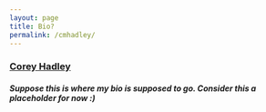 ```yaml
---
layout: page
title: Bio?
permalink: /cmhadley/
---
```

### [Corey Hadley](mailto:ohthatguy@google.com)

##### Suppose this is where my bio is supposed to go. Consider this a placeholder for now :)
